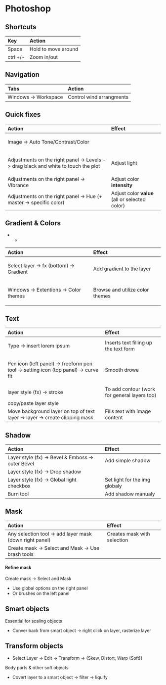 # Photoshop

## Shortcuts 

| Key | Action |
| :--- | :--- |
| Space | Hold to move around |
| ctrl +/- | Zoom in/out |

## Navigation

| Tabs | Action |
| :--- | :--- |
| Windows -&gt; Workspace | Control wind arrangments |

## Quick fixes

<table>
  <thead>
    <tr>
      <th style="text-align:left">Action</th>
      <th style="text-align:left">Effect</th>
    </tr>
  </thead>
  <tbody>
    <tr>
      <td style="text-align:left">
        <p></p>
        <p>Image -&gt; Auto Tone/Contrast/Color</p>
      </td>
      <td style="text-align:left"></td>
    </tr>
    <tr>
      <td style="text-align:left">
        <p></p>
        <p>Adjustments on the right panel -&gt; Levels -&gt; drag black and white
          to touch the plot</p>
      </td>
      <td style="text-align:left">Adjust light</td>
    </tr>
    <tr>
      <td style="text-align:left">Adjustments on the right panel -&gt; VIbrance</td>
      <td style="text-align:left">Adjust color <b>intensity</b>
      </td>
    </tr>
    <tr>
      <td style="text-align:left">Adjustments on the right panel -&gt; Hue (+ master -&gt; specific color)</td>
      <td
      style="text-align:left">Adjust color <b>value </b>(all or selected color)</td>
    </tr>
  </tbody>
</table>

## Gradient & Colors

* * 
<table>
  <thead>
    <tr>
      <th style="text-align:left">Action</th>
      <th style="text-align:left">Effect</th>
    </tr>
  </thead>
  <tbody>
    <tr>
      <td style="text-align:left">
        <p></p>
        <p>Select layer -&gt; fx (bottom) -&gt; Gradient</p>
      </td>
      <td style="text-align:left">Add gradient to the layer</td>
    </tr>
    <tr>
      <td style="text-align:left">
        <p></p>
        <p>Windows -&gt; Extentions -&gt; Color themes</p>
      </td>
      <td style="text-align:left">Browse and utilize color themes</td>
    </tr>
  </tbody>
</table>

## Text

<table>
  <thead>
    <tr>
      <th style="text-align:left">Action</th>
      <th style="text-align:left">Effect</th>
    </tr>
  </thead>
  <tbody>
    <tr>
      <td style="text-align:left">
        <p></p>
        <p>Type -&gt; insert lorem ipsum</p>
      </td>
      <td style="text-align:left">Inserts text filling up the text form</td>
    </tr>
    <tr>
      <td style="text-align:left">
        <p></p>
        <p>Pen icon (left panel) -&gt; freeform pen tool -&gt; setting icon (top
          panel) -&gt; curve fit</p>
      </td>
      <td style="text-align:left">Smooth drowe</td>
    </tr>
    <tr>
      <td style="text-align:left">layer style (fx) -&gt; stroke</td>
      <td style="text-align:left">To add contour (work for general layers too)</td>
    </tr>
    <tr>
      <td style="text-align:left">copy/paste layer style</td>
      <td style="text-align:left"></td>
    </tr>
    <tr>
      <td style="text-align:left">Move background layer on top of text layer -&gt; layer -&gt; create clipping
        mask</td>
      <td style="text-align:left">Fills text with image content</td>
    </tr>
  </tbody>
</table>

## Shadow 

| Action | Effect |
| :--- | :--- |
| Layer style \(fx\) -&gt; Bevel & Emboss -&gt; outer Bevel | Add simple shadow |
| Layer style \(fx\) -&gt; Drop shadow |  |
| Layer style \(fx\) -&gt; Global light checkbox | Set light for the img globaly  |
| Burn tool | Add shadow manualy  |

## Mask

| Action | Effect |
| :--- | :--- |
| Any selection tool -&gt; add layer mask \(down right panel\)  | Creates mask with selection |
| Create mask -&gt; Select and Mask -&gt; Use brash tools  |  |

#### Refine mask 

Create mask -&gt; Select and Mask 

* Use global options on the right panel 
* Or brushes on the left panel

## Smart objects 

Essential for scaling objects 

* Conver back from smart object -&gt; right click on layer, rasterize layer 

## Transform objects 

* Select Layer -&gt; Edit -&gt; Transform -&gt; {Skew, Distort, Warp \(Soft\)}

Body parts & other soft objects 

* Covert layer to a smart object -&gt; filter -&gt; liquify 



